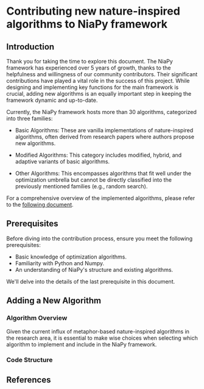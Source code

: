 # Contributing new nature-inspired algorithms to NiaPy framework

## Introduction

Thank you for taking the time to explore this document. The NiaPy framework has experienced over 5 years of growth, thanks to the helpfulness and willingness of our community contributors. Their significant contributions have played a vital role in the success of this project. While designing and implementing key functions for the main framework is crucial, adding new algorithms is an equally important step in keeping the framework dynamic and up-to-date.

Currently, the NiaPy framework hosts more than 30 algorithms, categorized into three families:

- Basic Algorithms: These are vanilla implementations of nature-inspired algorithms, often derived from research papers where authors propose new algorithms.

- Modified Algorithms: This category includes modified, hybrid, and adaptive variants of basic algorithms.

- Other Algorithms: This encompasses algorithms that fit well under the optimization umbrella but cannot be directly classified into the previously mentioned families (e.g., random search).

For a comprehensive overview of the implemented algorithms, please refer to the [following document](https://raw.githubusercontent.com/firefly-cpp/NiaPy/master/Algorithms.md).

## Prerequisites

Before diving into the contribution process, ensure you meet the following prerequisites:

- Basic knowledge of optimization algorithms.
- Familiarity with Python and Numpy.
- An understanding of NiaPy's structure and existing algorithms.

We'll delve into the details of the last prerequisite in this document.

## Adding a New Algorithm

### Algorithm Overview

Given the current influx of metaphor-based nature-inspired algorithms in the research area, it is essential to make wise choices when selecting which algorithm to implement and include in the NiaPy framework.

### Code Structure


## References


